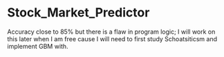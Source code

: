 # Stock_Market_Predictor

Accuracy close to 85% but there is a flaw in program logic; I will work on this later when I am free cause I will need to first study Schoatsiticsm and implement GBM with. 
